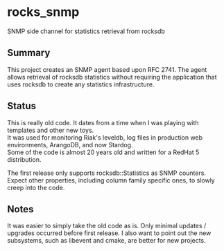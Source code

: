 # rocks_snmp
SNMP side channel for statistics retrieval from rocksdb

## Summary
This project creates an SNMP agent based upon RFC 2741.  The agent allows retrieval of rocksdb statistics without requiring the application that uses rocksdb to create any statistics infrastructure.

## Status
This is really old code.  It dates from a time when I was playing with templates and other new toys.  
It was used for monitoring Riak's leveldb, log files in production web environments, ArangoDB, and now Stardog.  
Some of the code is almost 20 years old and written for a RedHat 5 distribution.

The first release only supports rocksdb::Statistics as SNMP counters.  Expect other properties, 
including column family specific ones, to slowly creep into the code.

## Notes
It was easier to simply take the old code as is.  Only minimal updates / upgrades occurred before first release.
I also want to point out the new subsystems, such as libevent and cmake, are better for new projects.
